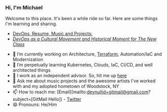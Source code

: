 ### Hi, I'm Michael

Welcome to this place. It's been a while ride so far. Here are some things I'm learning and sharing.
* [DevOps, Resume, Music and Projects:](https://michaelcolletti.github.io/project-newjam/)
* [*DevOps as a Cultural Movement and Historical Moment for The New Class*](https://michaelcolletti.github.io/devops-writings)
<!--
**michaelcolletti/michaelcolletti** is a ✨ _special_ ✨ repository because its `README.md` (this file) appears on your GitHub profile.

Here are some ideas to get you started:
-->

- 🔭 I’m currently working on Architecture, [Terraform](mailto:devnullid+servicerequest@gmail.com), Automation/IaC and Modernization
- 🌱 I’m perpetually learning Kubernetes, Clouds, IaC, CI/CD, and well architected things
- 👯 I work as an independent advisor. So, hit me up [here](mailto:devnullid+servicerequest@gmail.com)
- 💬 Ask me about music projects and the awesome artists I've worked with and my adopted hometown of Woodstock, NY
- 📫 How to reach me: [Email](mailto:devnullid+gitmail@gmail.com?subject=[GitMail Hello])  -  [Twitter](https://twitter.com/devnullid)
- 😄 Pronouns: He/Him


<!--
- ⚡ Fun fact: 
-->
